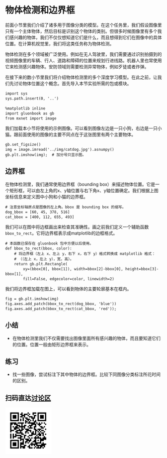 # 物体检测和边界框

前面小节里我们介绍了诸多用于图像分类的模型。在这个任务里，我们假设图像里只有一个主体物体，然后目标是识别这个物体的类别。但很多时候图像里有多个我们感兴趣的物体，我们不仅仅想知道它们是什么，而且想得到它们在图像中的具体位置。在计算机视觉里，我们将这类任务称为物体检测。

物体检测在多个领域被广泛使用。例如在无人驾驶里，我们需要通过识别拍摄到的视频图像里的车辆、行人、道路和障碍的位置来规划行进线路。机器人里也常使用它来检测感兴趣物体。安防领域则需要检测异常物体，例如歹徒或者炸弹。

在接下来的数小节里我们将介绍物体检测里的多个深度学习模型。在此之前，让我们先讨论物体位置这个概念。首先导入本节实验所需的包或模块。

```{.python .input  n=1}
import sys
sys.path.insert(0, '..')

%matplotlib inline
import gluonbook as gb
from mxnet import image
```

我们加载本小节将使用的示例图像。可以看到图像左边是一只小狗，右边是一只小猫。跟前面使用的图像的主要不同点在于这张图里有两个主要物体。

```{.python .input}
gb.set_figsize()
img = image.imread('../img/catdog.jpg').asnumpy()
gb.plt.imshow(img);  # 加分号只显示图。
```

## 边界框

在物体检测里，我们通常使用边界框（bounding box）来描述物体位置。它是一个矩形框，可以由左上角的x、y轴位置与右下角x、y轴位置确定。我们根据上图坐标信息来定义图中小狗和小猫的边界框。

```{.python .input  n=2}
# 注意坐标轴原点是图像的左上角。bbox 是 bounding box 的缩写。
dog_bbox = [60, 45, 378, 516]
cat_bbox = [400, 112, 655, 493]
```

我们可以在图中将边框画出来检查其准确性。画之前我们定义一个辅助函数`bbox_to_rect`。它将边界框表示成matplotlib的边框格式。

```{.python .input  n=3}
# 本函数已保存在 gluonbook 包中方便以后使用。
def bbox_to_rect(bbox, color):
    # 将边界框（左上 x、左上 y，右下 x，右下 y）格式转换成 matplotlib 格式：
    # （（左上 x，左上 y），宽，高）。
    return gb.plt.Rectangle(
        xy=(bbox[0], bbox[1]), width=bbox[2]-bbox[0], height=bbox[3]-bbox[1],
        fill=False, edgecolor=color, linewidth=2)
```

我们将边界框加载在图上，可以看到物体的主要轮廓基本在框内。

```{.python .input}
fig = gb.plt.imshow(img)
fig.axes.add_patch(bbox_to_rect(dog_bbox, 'blue'))
fig.axes.add_patch(bbox_to_rect(cat_bbox, 'red'));
```

## 小结

* 在物体检测里我们不仅需要找出图像里面所有感兴趣的物体，而且要知道它们的位置。位置一般由矩形边界框来表示。

## 练习

* 找一些图像，尝试标注下其中物体的边界框。比较下同图像分类标注所花时间的区别。

## 扫码直达[讨论区](https://discuss.gluon.ai/t/topic/7023)

![](../img/qr_bounding-box.svg)
